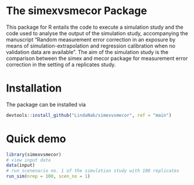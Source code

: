 The simexvsmecor Package
========================

This package for R entails the code to execute a simulation study and
the code used to analyse the output of the simulation study,
accompanying the manuscript “Random measurement error correction in an
exposure by means of simulation-extrapolation and regression
calibration when no validation data are available”. The aim of the simulation study is the comparison between the simex and mecor package for measurement error correction in the setting of a replicates study.


Installation
============

The package can be installed via

``` r
devtools::install_github("LindaNab/simexvsmecor", ref = "main")
```

Quick demo
==========

``` r
library(simexvsmecor)
# view input data
data(input)
# run scenenario no. 1 of the simulation study with 100 replicates
run_sim(nrep = 100, scen_no = 1)
```
